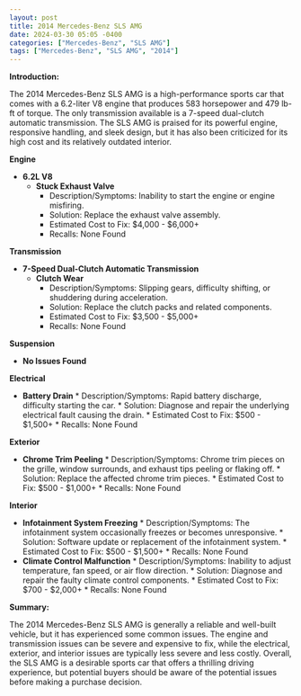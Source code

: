 ```yaml
---
layout: post
title: 2014 Mercedes-Benz SLS AMG
date: 2024-03-30 05:05 -0400
categories: ["Mercedes-Benz", "SLS AMG"]
tags: ["Mercedes-Benz", "SLS AMG", "2014"]
---
```

**Introduction:**

The 2014 Mercedes-Benz SLS AMG is a high-performance sports car that comes with a 6.2-liter V8 engine that produces 583 horsepower and 479 lb-ft of torque. The only transmission available is a 7-speed dual-clutch automatic transmission. The SLS AMG is praised for its powerful engine, responsive handling, and sleek design, but it has also been criticized for its high cost and its relatively outdated interior.

**Engine**

* **6.2L V8**
    * **Stuck Exhaust Valve**
        * Description/Symptoms: Inability to start the engine or engine misfiring.
        * Solution: Replace the exhaust valve assembly.
        * Estimated Cost to Fix: $4,000 - $6,000+
        * Recalls: None Found

**Transmission**

* **7-Speed Dual-Clutch Automatic Transmission**
    * **Clutch Wear**
        * Description/Symptoms: Slipping gears, difficulty shifting, or shuddering during acceleration.
        * Solution: Replace the clutch packs and related components.
        * Estimated Cost to Fix: $3,500 - $5,000+
        * Recalls: None Found

**Suspension**

* **No Issues Found**

**Electrical**

* **Battery Drain**
        * Description/Symptoms: Rapid battery discharge, difficulty starting the car.
        * Solution: Diagnose and repair the underlying electrical fault causing the drain.
        * Estimated Cost to Fix: $500 - $1,500+
        * Recalls: None Found

**Exterior**

* **Chrome Trim Peeling**
        * Description/Symptoms: Chrome trim pieces on the grille, window surrounds, and exhaust tips peeling or flaking off.
        * Solution: Replace the affected chrome trim pieces.
        * Estimated Cost to Fix: $500 - $1,000+
        * Recalls: None Found

**Interior**

* **Infotainment System Freezing**
        * Description/Symptoms: The infotainment system occasionally freezes or becomes unresponsive.
        * Solution: Software update or replacement of the infotainment system.
        * Estimated Cost to Fix: $500 - $1,500+
        * Recalls: None Found
* **Climate Control Malfunction**
        * Description/Symptoms: Inability to adjust temperature, fan speed, or air flow direction.
        * Solution: Diagnose and repair the faulty climate control components.
        * Estimated Cost to Fix: $700 - $2,000+
        * Recalls: None Found

**Summary:**

The 2014 Mercedes-Benz SLS AMG is generally a reliable and well-built vehicle, but it has experienced some common issues. The engine and transmission issues can be severe and expensive to fix, while the electrical, exterior, and interior issues are typically less severe and less costly. Overall, the SLS AMG is a desirable sports car that offers a thrilling driving experience, but potential buyers should be aware of the potential issues before making a purchase decision.
